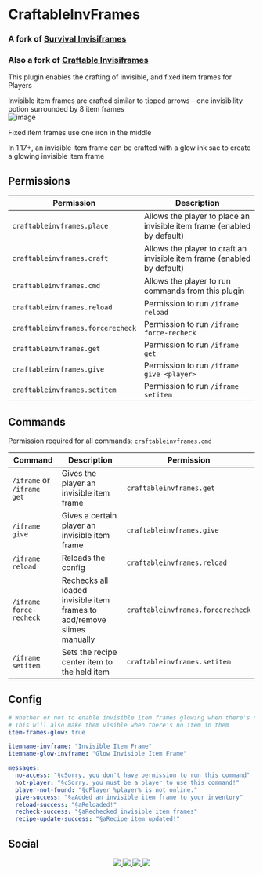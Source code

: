 # CraftableInvFrames
### A fork of [Survival Invisiframes](https://github.com/techchrism/survival-invisiframes)
### Also a fork of [Craftable Invisiframes](https://modrinth.com/plugin/craftableinvframes)

This plugin enables the crafting of invisible, and fixed item frames for Players

Invisible item frames are crafted similar to tipped arrows - one invisibility potion surrounded by 8 item frames\
![image](https://github.com/user-attachments/assets/f71022fa-40ba-4d2f-8bdc-4e512f3d56fb)


Fixed item frames use one iron in the middle

In 1.17+, an invisible item frame can be crafted with a glow ink sac to create a glowing invisible item frame

## Permissions
Permission | Description
--- | ---
`craftableinvframes.place` | Allows the player to place an invisible item frame (enabled by default)
`craftableinvframes.craft`| Allows the player to craft an invisible item frame (enabled by default)
`craftableinvframes.cmd` | Allows the player to run commands from this plugin
`craftableinvframes.reload` | Permission to run `/iframe reload`
`craftableinvframes.forcerecheck` | Permission to run `/iframe force-recheck`
`craftableinvframes.get` | Permission to run `/iframe get`
`craftableinvframes.give` | Permission to run `/iframe give <player>`
`craftableinvframes.setitem` | Permission to run `/iframe setitem`

## Commands
Permission required for all commands: `craftableinvframes.cmd`

Command | Description | Permission
--- | --- | ---
`/iframe` or `/iframe get` | Gives the player an invisible item frame | `craftableinvframes.get`
`/iframe give` | Gives a certain player an invisible item frame | `craftableinvframes.give`
`/iframe reload` | Reloads the config | `craftableinvframes.reload`
`/iframe force-recheck` | Rechecks all loaded invisible item frames to add/remove slimes manually | `craftableinvframes.forcerecheck`
`/iframe setitem` | Sets the recipe center item to the held item | `craftableinvframes.setitem`

## Config
```yaml
# Whether or not to enable invisible item frames glowing when there's no item in them
# This will also make them visible when there's no item in them
item-frames-glow: true

itemname-invframe: "Invisible Item Frame"
itemname-glow-invframe: "Glow Invisible Item Frame"

messages:
  no-access: "§cSorry, you don't have permission to run this command"
  not-player: "§cSorry, you must be a player to use this command!"
  player-not-found: "§cPlayer %player% is not online."
  give-success: "§aAdded an invisible item frame to your inventory"
  reload-success: "§aReloaded!"
  recheck-success: "§aRechecked invisible item frames"
  recipe-update-success: "§aRecipe item updated!"
```

## Social
<p align="center">
    <a href="https://discord.gg/UBaauaN">
        <img src="https://img.shields.io/badge/Discord-%235865F2.svg?&logo=discord&logoColor=white">
            </a>
    <a href="https://mastodon.social/@wlorigin">
        <img src="https://img.shields.io/mastodon/follow/112151761663236004">
            </a>
    <a href="https://mastodon.social/@SpiritOTHawk">
        <img src="https://img.shields.io/mastodon/follow/110688157603004224">
            </a>
    <a href="https://modrinth.com/plugin/craftableinvframes">
        <img src="https://img.shields.io/modrinth/followers/wtE6hwEA">
            </a>
</p>
